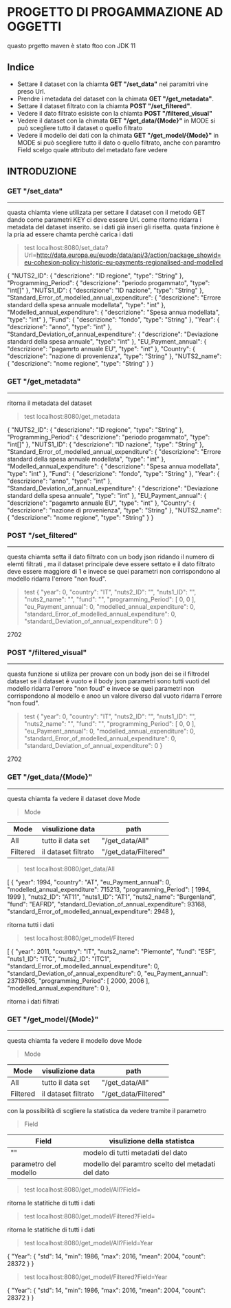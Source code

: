 # PROGETTO DI PROGAMMAZIONE AD OGGETTI

quasto prgetto maven è stato ftoo con JDK 11

## Indice

- Settare il dataset con la chiamta **GET  "/set_data"** nei paramitri vine preso Url.
- Prendre i metadata del dataset con la chimata **GET "/get_metadata"**.
- Settare il dataset filtrato con la chiamta **POST "/set_filtered"**.
- Vedere il dato filtrato esisiste con la chiamta  **POST "/filtered_visual"**
- Vedere il dataset  con la chimata **GET "/get_data/{Mode}"** in MODE si può   scegliere tutto il dataset o quello filtrato
- Vedere il modello dei dati  con la chimata **GET "/get_model/{Mode}"** in MODE si può  scegliere tutto il dato o quello filtrato, anche con paramtro Field scelgo quale attributo del metadato fare vedere

## INTRODUZIONE

### **GET  "/set_data"**

-----

quasta chiamta viene utilizata per settare il dataset con il metodo GET dando come parametri KEY ci deve essere Url.
come ritorno ridarra i metadata del dataset inserito.
se i dati già inseri gli risetta.
quata finzione è la pria ad essere chamta perchè carica i dati

> test
 localhost:8080/set_data?Url=http://data.europa.eu/euodp/data/api/3/action/package_showid=eu-cohesion-policy-historic-eu-payments-regionalised-and-modelled

{
    "NUTS2_ID": {
        "descrizione": "ID regione",
        "type": "String"
    },
    "Programming_Period": {
        "descrizione": "periodo progammato",
        "type": "int[]"
    },
    "NUTS1_ID": {
        "descrizione": "ID nazione",
        "type": "String"
    },
    "Standard_Error_of_modelled_annual_expenditure": {
        "descrizione": "Errore standard della spesa annuale modellata",
        "type": "int"
    },
    "Modelled_annual_expenditure": {
        "descrizione": "Spesa annua modellata",
        "type": "int"
    },
    "Fund": {
        "descrizione": "fondo",
        "type": "String"
    },
    "Year": {
        "descrizione": "anno",
        "type": "int"
    },
    "Standard_Deviation_of_annual_expenditure": {
        "descrizione": "Deviazione standard della spesa annuale",
        "type": "int"
    },
    "EU_Payment_annual": {
        "descrizione": "pagamrto annuale EU",
        "type": "int"
    },
    "﻿Country": {
        "descrizione": "nazione di provenienza",
        "type": "String"
    },
    "NUTS2_name": {
        "descrizione": "nome regione",
        "type": "String"
    }
}

### **GET "/get_metadata"**

-----

ritorna il metadata del dataset

> test
 localhost:8080/get_metadata

{
    "NUTS2_ID": {
        "descrizione": "ID regione",
        "type": "String"
    },
    "Programming_Period": {
        "descrizione": "periodo progammato",
        "type": "int[]"
    },
    "NUTS1_ID": {
        "descrizione": "ID nazione",
        "type": "String"
    },
    "Standard_Error_of_modelled_annual_expenditure": {
        "descrizione": "Errore standard della spesa annuale modellata",
        "type": "int"
    },
    "Modelled_annual_expenditure": {
        "descrizione": "Spesa annua modellata",
        "type": "int"
    },
    "Fund": {
        "descrizione": "fondo",
        "type": "String"
    },
    "Year": {
        "descrizione": "anno",
        "type": "int"
    },
    "Standard_Deviation_of_annual_expenditure": {
        "descrizione": "Deviazione standard della spesa annuale",
        "type": "int"
    },
    "EU_Payment_annual": {
        "descrizione": "pagamrto annuale EU",
        "type": "int"
    },
    "﻿Country": {
        "descrizione": "nazione di provenienza",
        "type": "String"
    },
    "NUTS2_name": {
        "descrizione": "nome regione",
        "type": "String"
    }
}

### **POST "/set_filtered"**

-----

questa chiamta setta il dato filtrato con un body json ridando il numero di elemti filtrati , ma il dataset principale deve essere settato e il dato filtrato deve essere maggiore di 1 e  invece se quei parametri non corrispondono al modello  ridarra l'errore "non foud".

>test
{
    "year": 0,
    "country": "IT",
    "nuts2_ID": "",
    "nuts1_ID": "",
    "nuts2_name": "",
    "fund": "",
    "programming_Period": [
        0,
        0
    ],
    "eu_Payment_annual": 0,
    "modelled_annual_expenditure": 0,
    "standard_Error_of_modelled_annual_expenditure": 0,
    "standard_Deviation_of_annual_expenditure": 0
}

2702

### **POST "/filtered_visual"**

-----

quasta funzione si utiliza per provare con un body json dei se il filtrodel dataset se il dataset è vuoto e il body json parametri sono tutti vuoti del modello ridarra l'errore "non foud" e  invece se quei parametri non corrispondono al modello e anoo un valore diverso dal vuoto ridarra l'errore "non foud".

>test
{
    "year": 0,
    "country": "IT",
    "nuts2_ID": "",
    "nuts1_ID": "",
    "nuts2_name": "",
    "fund": "",
    "programming_Period": [
        0,
        0
    ],
    "eu_Payment_annual": 0,
    "modelled_annual_expenditure": 0,
    "standard_Error_of_modelled_annual_expenditure": 0,
    "standard_Deviation_of_annual_expenditure": 0
}

2702

### **GET "/get_data/{Mode}"**

-----

questa chiamta fa vedere il dataset dove Mode
>Mode

| Mode     | visulizione data        |           path                 |
| ---------|-------------------------|--------------------------------|
| All      | tutto il data set       |           "/get_data/All"      |
| Filtered | il dataset filtrato     |       "/get_data/Filtered"     |

> test localhost:8080/get_data/All

[
    {
        "year": 1994,
        "country": "AT",
        "eu_Payment_annual": 0,
        "modelled_annual_expenditure": 715213,
        "programming_Period": [
            1994,
            1999
        ],
        "nuts2_ID": "AT11",
        "nuts1_ID": "AT1",
        "nuts2_name": "Burgenland",
        "fund": "EAFRD",
        "standard_Deviation_of_annual_expenditure": 93168,
        "standard_Error_of_modelled_annual_expenditure": 2948
    },

ritorna  tutti i dati

> test localhost:8080/get_model/Filtered

[
    {
        "year": 2011,
        "country": "IT",
        "nuts2_name": "Piemonte",
        "fund": "ESF",
        "nuts1_ID": "ITC",
        "nuts2_ID": "ITC1",
        "standard_Error_of_modelled_annual_expenditure": 0,
        "standard_Deviation_of_annual_expenditure": 0,
        "eu_Payment_annual": 23719805,
        "programming_Period": [
            2000,
            2006
        ],
        "modelled_annual_expenditure": 0
    },

ritorna i dati filtrati

### **GET "/get_model/{Mode}"**

-----

questa chiamta fa vedere il modello dove Mode
> Mode

| Mode     | visulizione data        |           path                 |
| ---------|-------------------------|--------------------------------|
| All      | tutto il data set       |           "/get_data/All"      |
| Filtered | il dataset filtrato     |       "/get_data/Filtered"     |

con la possibilità di scgliere la statistica da  vedere tramite il parametro
> Field

| Field                 | visulizione della statistca                        |
| ----------------------|----------------------------------------------------|
| ""                    |  modelo di tutti metadati del dato                 |
| parametro del modello |modello del paramtro scelto del metadati del dato   |

> test localhost:8080/get_model/All?Field=

ritorna le statitiche di tutti i dati

> test localhost:8080/get_model/Filtered?Field=

ritorna le statitiche di tutti i dati

> test localhost:8080/get_model/All?Field=Year

{
    "Year": {
        "std": 14,
        "min": 1986,
        "max": 2016,
        "mean": 2004,
        "count": 28372
    }
}

> test localhost:8080/get_model/Filtered?Field=Year

{
    "Year": {
        "std": 14,
        "min": 1986,
        "max": 2016,
        "mean": 2004,
        "count": 28372
    }
}
